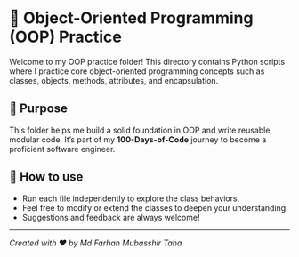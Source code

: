 # 🚀 Object-Oriented Programming (OOP) Practice

Welcome to my OOP practice folder! This directory contains Python scripts where I practice core object-oriented programming concepts such as classes, objects, methods, attributes, and encapsulation.

## 🎯 Purpose

This folder helps me build a solid foundation in OOP and write reusable, modular code. It’s part of my **100-Days-of-Code** journey to become a proficient software engineer.

## 🚀 How to use

- Run each file independently to explore the class behaviors.
- Feel free to modify or extend the classes to deepen your understanding.
- Suggestions and feedback are always welcome!

---

*Created with ❤️ by Md Farhan Mubasshir Taha*
